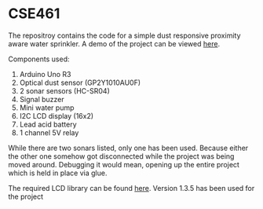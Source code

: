 # CSE461
The repositroy contains the code for a simple dust responsive proximity aware water sprinkler. A demo of the project can be viewed [here](https://youtu.be/iyoZcHU2n-o?t=1m20s).

Components used:
1.	Arduino Uno R3
2.	Optical dust sensor (GP2Y1010AU0F)
3.	2 sonar sensors (HC-SR04)
4.	Signal buzzer
5.	Mini water pump
6.	I2C LCD display (16x2)
7.	Lead acid battery
8.	1 channel 5V relay

While there are two sonars listed, only one has been used. Because either the other one somehow got disconnected while the project was being moved around. Debugging it would mean, opening up the entire project which is held in place via glue. 

The required LCD library can be found [here](https://bitbucket.org/fmalpartida/new-liquidcrystal/downloads/). Version 1.3.5 has been used for the project

